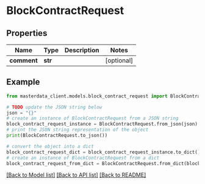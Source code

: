 # BlockContractRequest


## Properties

Name | Type | Description | Notes
------------ | ------------- | ------------- | -------------
**comment** | **str** |  | [optional] 

## Example

```python
from masterdata_client.models.block_contract_request import BlockContractRequest

# TODO update the JSON string below
json = "{}"
# create an instance of BlockContractRequest from a JSON string
block_contract_request_instance = BlockContractRequest.from_json(json)
# print the JSON string representation of the object
print(BlockContractRequest.to_json())

# convert the object into a dict
block_contract_request_dict = block_contract_request_instance.to_dict()
# create an instance of BlockContractRequest from a dict
block_contract_request_from_dict = BlockContractRequest.from_dict(block_contract_request_dict)
```
[[Back to Model list]](../README.md#documentation-for-models) [[Back to API list]](../README.md#documentation-for-api-endpoints) [[Back to README]](../README.md)



